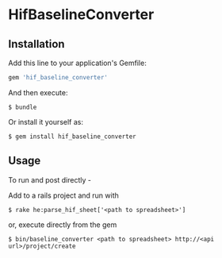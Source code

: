 # HifBaselineConverter


## Installation

Add this line to your application's Gemfile:

```ruby
gem 'hif_baseline_converter'
```

And then execute:

    $ bundle

Or install it yourself as:

    $ gem install hif_baseline_converter

## Usage

To run and post directly -

Add to a rails project and run with

    $ rake he:parse_hif_sheet['<path to spreadsheet>']

or, execute directly from the gem

    $ bin/baseline_converter <path to spreadsheet> http://<api url>/project/create
